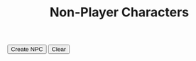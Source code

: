 <!-- Created by Nicole Walter -->
<html>
   <head>
      <link rel="shortcut icon" type="image/png" href="favicon.png">
      <style>
         body {
         margin-bottom: 200%;
         }
         input[type=number]{
         width: 70px;
         } 
         /* Box styles */
         .creatureDisplay {
         border: none;
         padding: 5px;
         font: 14 courier-new;
         width: 750px;
         height: 250px;
         overflow: scroll;
         }
         .npcDisplay {
         border: none;
         padding: 5px;
         font: 14 courier-new;
         width: 600px;
         height: 300px;
         overflow: scroll;
         }
         .treasureDisplay {
         border: none;
         padding: 5px;
         font: 14 courier-new;
         width: 750px;
         height: 250px;
         overflow: scroll;
         }
         /* Scrollbar styles */
         ::-webkit-scrollbar {
         width: 5px;
         height: 5px;
         }
         ::-webkit-scrollbar-track {
         border: 1px solid black;
         border-radius: 5px;
         }
         ::-webkit-scrollbar-thumb {
         background: black;  
         border-radius: 5px;
         }
         ::-webkit-scrollbar-thumb:hover {
         background: #88ba1c;  
         }
         table {
         font-family: arial, sans-serif;
         border-collapse: collapse;
         width: 100%;
         }
         td, th {
         border: 1px solid #dddddd;
         text-align: left;
         padding: 8px;
         }
         tr:nth-child(even) {
         background-color: #dddddd;
         }
         .mobileShow { display: none;}
         /* Smartphone Portrait and Landscape */
         @media only screen
         and (min-device-width : 320px)
         and (max-device-width : 480px){ .mobileShow { display: inline;}}
      </style>
   </head>
   <body>
      <header>
         <h1>Non-Player Characters</h1>
      </header>
      <form>
      </form>
      <button onclick="newNPC()">Create NPC</button>
      <button onclick="clearNPCs()">Clear</button>
      <p class="npcDisplay" id="npcs"></p>
      <script>
         //credit https://github.com/rigoneri/indefinite-article.js
         /*
          * indefinite-article.js v1.0.0, 12-18-2011
          * 
          * @author: Rodrigo Neri (@rigoneri)
          * 
          * (The MIT License)
          * 
          * Permission is hereby granted, free of charge, to any person obtaining a copy
          * of this software and associated documentation files (the "Software"), to deal
          * in the Software without restriction, including without limitation the rights
          * to use, copy, modify, merge, publish, distribute, sublicense, and/or sell
          * copies of the Software, and to permit persons to whom the Software is
          * furnished to do so, subject to the following conditions:
          * 
          * The above copyright notice and this permission notice shall be included in
          * all copies or substantial portions of the Software.
          * 
          * THE SOFTWARE IS PROVIDED "AS IS", WITHOUT WARRANTY OF ANY KIND, EXPRESS OR
          * IMPLIED, INCLUDING BUT NOT LIMITED TO THE WARRANTIES OF MERCHANTABILITY,
          * FITNESS FOR A PARTICULAR PURPOSE AND NONINFRINGEMENT. IN NO EVENT SHALL THE
          * AUTHORS OR COPYRIGHT HOLDERS BE LIABLE FOR ANY CLAIM, DAMAGES OR OTHER
          * LIABILITY, WHETHER IN AN ACTION OF CONTRACT, TORT OR OTHERWISE, ARISING FROM,
          * OUT OF OR IN CONNECTION WITH THE SOFTWARE OR THE USE OR OTHER DEALINGS IN
          * THE SOFTWARE. 
          */ 
          function determineArticle(phrase) {
                 
             // Getting the first word 
             var match = /\w+/.exec(phrase);
             if (match)
                 var word = match[0];
             else
                 return "an";
             
             var l_word = word.toLowerCase();
             // Specific start of words that should be preceeded by 'an'
             var alt_cases = ["honest", "hour", "hono"];
             for (var i in alt_cases) {
                 if (l_word.indexOf(alt_cases[i]) == 0)
                     return "an";
             }
             
             // Single letter word which should be preceeded by 'an'
             if (l_word.length == 1) {
                 if ("aedhilmnorsx".indexOf(l_word) >= 0)
                     return "an";
                 else
                     return "a";
             }
             
             // Capital words which should likely be preceeded by 'an'
             if (word.match(/(?!FJO|[HLMNS]Y.|RY[EO]|SQU|(F[LR]?|[HL]|MN?|N|RH?|S[CHKLMNPTVW]?|X(YL)?)[AEIOU])[FHLMNRSX][A-Z]/)) {
                 return "an";
             }
             
             // Special cases where a word that begins with a vowel should be preceeded by 'a'
             regexes = [/^e[uw]/, /^onc?e\b/, /^uni([^nmd]|mo)/, /^u[bcfhjkqrst][aeiou]/]
             for (var i in regexes) {
                 if (l_word.match(regexes[i]))
                     return "a"
             }
             
             // Special capital words (UK, UN)
             if (word.match(/^U[NK][AIEO]/)) {
                 return "a";
             }
             else if (word == word.toUpperCase()) {
                 if ("aedhilmnorsx".indexOf(l_word[0]) >= 0)
                     return "an";
                 else 
                     return "a";
             }
             
             // Basic method of words that begin with a vowel being preceeded by 'an'
             if ("aeiou".indexOf(l_word[0]) >= 0)
                 return "an";
             
             // Instances where y follwed by specific letters is preceeded by 'an'
             if (l_word.match(/^y(b[lor]|cl[ea]|fere|gg|p[ios]|rou|tt)/))
                 return "an";
             
             return "a";
         }
         
         //credit https://github.com/Edwin-Pratt/js-markov
         /*
         MIT License
         
         Copyright (c) 2019 Edwin Pratt
         
         Permission is hereby granted, free of charge, to any person obtaining a copy
         of this software and associated documentation files (the "Software"), to deal
         in the Software without restriction, including without limitation the rights
         to use, copy, modify, merge, publish, distribute, sublicense, and/or sell
         copies of the Software, and to permit persons to whom the Software is
         furnished to do so, subject to the following conditions:
         
         The above copyright notice and this permission notice shall be included in all
         copies or substantial portions of the Software.
         
         THE SOFTWARE IS PROVIDED "AS IS", WITHOUT WARRANTY OF ANY KIND, EXPRESS OR
         IMPLIED, INCLUDING BUT NOT LIMITED TO THE WARRANTIES OF MERCHANTABILITY,
         FITNESS FOR A PARTICULAR PURPOSE AND NONINFRINGEMENT. IN NO EVENT SHALL THE
         AUTHORS OR COPYRIGHT HOLDERS BE LIABLE FOR ANY CLAIM, DAMAGES OR OTHER
         LIABILITY, WHETHER IN AN ACTION OF CONTRACT, TORT OR OTHERWISE, ARISING FROM,
         OUT OF OR IN CONNECTION WITH THE SOFTWARE OR THE USE OR OTHER DEALINGS IN THE
         SOFTWARE.
         */
         class Markov {
           constructor (type = 'text') {
             // The type of values
             if (type === 'text') {
               this.type = type
             } else if (type === 'numeric') {
               this.type = type
             } else {
               throw new Error(
                 'The Markov Chain can only accept the following types: numeric or text'
               )
             }
         
             // This is an array that will hold all of our states
             this.states = []
         
             // This is an object which will contain a list of each possible outcome
             this.possibilities = {}
         
             // This variable holds the order
             this.order = 3
         
             if (this.type === 'text') {
               // This array will keep track of all the possible ways to start a sentence
               this.start = []
             }
           }
         
           // Add a single state or states
           addStates (state) {
             if (Array.isArray(state)) {
               this.states = Array.from(state)
             } else {
               this.states.push(state)
             }
           }
         
           // Clear the Markov Chain completely
           clearChain () {
             this.states = []
         
             if (this.type === 'text') {
               this.start = []
             }
         
             this.possibilities = {}
             this.order = 3
           }
         
           // Clear the states
           clearState () {
             this.states = []
         
             if (this.type === 'text') {
               this.start = []
             }
           }
         
           // Clear the possibilities
           clearPossibilities () {
             this.possibilities = {}
           }
         
           // Get the states
           getStates () {
             return this.states
           }
         
           // Set the order
           setOrder (order = 3) {
             if (typeof order !== 'number') {
               console.error('Markov.setOrder: Order is not a number. Defaulting to 3.')
               order = 3
             }
         
             if (order <= 0) {
               console.error(
                 'Markov.setOrder: Order is not a positive number. Defaulting to 3.'
               )
             }
         
             if (this.type === 'numeric') {
               console.warn(
                 'The Markov Chain only accepts numerical data. Therefore, the order does not get used.\nThe order may be used by you to simulate an ID for the Markov Chain if required'
               )
             }
         
             this.order = order
           }
         
           // Get the order
           getOrder () {
             if (this.type === 'numeric') {
               console.warn(
                 'The Markov Chain only accepts numerical data. Therefore, the order does not get used.\nThe order may be used by you to simulate an ID for the Markov Chain if required'
               )
             }
         
             return this.order
           }
         
           // Get the whole list of possibilities or a single possibility
           getPossibilities (possibility) {
             if (possibility) {
               if (this.possibilities[possibility] !== undefined) {
                 return this.possibilities[possibility]
               } else {
                 throw new Error('There is no such possibility called ' + possibility)
               }
             } else {
               return this.possibilities
             }
           }
         
           // Train the markov chain
           train (order) {
             this.clearPossibilities()
         
             if (order) {
               this.order = order
             }
         
             if (this.type === 'text') {
               for (let i = 0; i < this.states.length; i++) {
                 this.start.push(this.states[i].substring(0, this.order))
         
                 for (let j = 0; j <= this.states[i].length - this.order; j++) {
                   const gram = this.states[i].substring(j, j + this.order)
         
                   if (!this.possibilities[gram]) {
                     this.possibilities[gram] = []
                   }
         
                   this.possibilities[gram].push(this.states[i].charAt(j + this.order))
                 }
               }
             } else if (this.type === 'numeric') {
               for (let i = 0; i < this.states.length; i++) {
                 const { state, predictions } = this.states[i]
         
                 if (!this.possibilities[state]) {
                   this.possibilities[state] = []
                 }
         
                 this.possibilities[state].push(...predictions)
               }
             }
           }
         
           // Generate output
           generateRandom (chars = 15) {
             if (this.type === 'text') {
               const startingState = this.random(this.start, 'array')
               let result = startingState
               let current = startingState
               let next = ''
         
               for (let i = 0; i < chars - this.order; i++) {
                 next = this.random(this.possibilities[current], 'array')
         
                 if (!next) {
                   break
                 }
         
                 result += next
                 current = result.substring(result.length - this.order, result.length)
               }
         
               return result
             } else if (this.type === 'numeric') {
               const possibilities = []
         
               for (let i = 0; i < chars; ++i) {
                 const key = this.random(this.possibilities, 'object')
         
                 if (Math.random() < 0.5) {
                   possibilities.push(parseInt(key))
                 } else {
                   possibilities.push(parseInt(this.predict(key)))
                 }
               }
         
               return possibilities
             }
           }
         
           // Generate a random value
           random (obj, type) {
             if (Array.isArray(obj) && type === 'array') {
               const index = Math.floor(Math.random() * obj.length)
         
               return obj[index]
             }
         
             if (typeof obj === 'object' && type === 'object') {
               const keys = Object.keys(obj)
               const index = Math.floor(Math.random() * keys.length)
         
               return keys[index]
             }
           }
         
           // Predict outcome - numeric only (might be a TODO)
           predict (value) {
             if (this.type === 'numeric') {
               if (this.possibilities[value]) {
                 return this.random(this.possibilities[value], 'array')
               } else {
                 console.error('The markov chain could not find a possibility')
               }
             } else {
               throw new Error(
                 'The predict function only works with numerical values - for now'
               )
             }
           }
         
           getType () {
             return this.type
           }
         
           setType (type = 'text') {
             if (type === 'text' || type === 'numeric') {
               this.clearChain()
               this.type = type
             } else {
               throw new Error('Invalid type: ' + type)
             }
           }
         }
         
         function trainMarkovChain(strings){
             
             var splitstrings = [];
             
             for(var i = 0;i < strings.length;i++){
             	splitstrings.push(String(strings[i].split("").join(" ")));
             }
                 
             var markov = new Markov();
         
             // Add some states
             markov.addStates(splitstrings);
         
             // Train the Markov Chain
             markov.train();
         
         	return markov;    
         }
         		
         function truncateString(str, num) {
         	if (str.length <= num) {
          	   return str
           	}
           	return str.slice(0, num);
         }
         
         function generateWord(markov, numberwords, proper, maxlen, minlen){
         
         	function generateWord(){
         		var word = markov.generateRandom(100).replaceAll(",", "").replaceAll(" ", ""); 
         		while(word.length < minlen){
         			word += markov.generateRandom(100).replaceAll(",", "").replaceAll(" ", "");
         		}
         		
         		word = truncateString(word, maxlen);
         
         		if(proper){
         			word = word.toLowerCase();
         			return capitalize(word);
         		} else{
         			return word;
         		}
             }
             
         	var output = [];
         
         	if(numberwords == 1){
             	output.push(generateWord());
             } else {
             	for(var j=0;j<numberwords;j++){
                 	output.push(generateWord());
                 }
             }
             
             return output;
         }
         
         var stats = [
             "STR",
             "DEX",
             "CON",
             "INT",
             "WIS",
             "CHA",
             "BEA"
         ];
         
         function generateStats(){
         	var numberstats = returnRandom([1, 2, 3]);
             
             var mystats = Array.from(stats);
             
             var chosenstats = [];
             for(var x=0;x<numberstats;x++){
         		var chosenstat = returnRandom(mystats);
                 mystats = removeValue(mystats, chosenstat);
                 chosenstats.push(chosenstat);
             }
             
             for(var y=0;y<chosenstats.length;y++){
             	var modifier = returnRandom(["+4", "+3", "+2", "+1", "-1", "-2", "-3", "-4"]);
                 chosenstats[y] += " " + modifier;
             }
             
             function statOrdinal(stat){
             	if(stat.includes("STR")){
                 	return 1;
                 }else if(stat.includes("DEX")){
                 	return 2;
                 }else if(stat.includes("CON")){
                 	return 3;
                 }else if(stat.includes("INT")){
                 	return 4;
                 }else if(stat.includes("WIS")){
                 	return 5;
                 }else if(stat.includes("CHA")){
                 	return 6;
                 }else if(stat.includes("BEA")){
                 	return 7;
                 }else{
                 	return 0;
                 }
             }
             
             var output = chosenstats.sort(function(a, b){return statOrdinal(a) - statOrdinal(b)});
             
             return output.join(" / ");
         }
         
         //all global npc variables (global so they are only loaded once) go here
         var sexualities = ["Ace", "Straight", "Bisexual","Gay", "Queer"];
         var genders = ["Male", "Female"];
         var ages = ["Young","Middle-Aged","Old"];
         var traits = loadFile("FILES\\NPC\\" + "TRAITS" + ".txt").split("<br>");
         var ideals = loadFile("FILES\\NPC\\" + "IDEALS" + ".txt").split("<br>");
         var emotions = loadFile("FILES\\NPC\\" + "EMOTIONS" + ".txt").split("<br>");
         var locales = loadFile("FILES\\NPC\\" + "LOCALES" + ".txt").split("<br>");
         var activities = loadFile("FILES\\NPC\\" + "ACTIVITIES" + ".txt").split("<br>");
         var trades = loadFile("FILES\\NPC\\" + "TRADES" + ".txt").split("<br>");
         var races = loadFile("FILES\\NPC\\" + "RACES" + ".txt").split("<br>");
         
         //load languages
         var lang_raw_human = loadFile("FILES\\NPC\\LANGUAGES\\" + "HUMAN" + ".txt").split("<br>");
         var lang_raw_elvish = loadFile("FILES\\NPC\\LANGUAGES\\" + "ELVISH" + ".txt").split("<br>");
         var lang_raw_aasimar = loadFile("FILES\\NPC\\LANGUAGES\\" + "AASIMAR" + ".txt").split("<br>");
         var lang_raw_beastfolk = loadFile("FILES\\NPC\\LANGUAGES\\" + "BEASTFOLK" + ".txt").split("<br>");
         var lang_raw_dragonborn = loadFile("FILES\\NPC\\LANGUAGES\\" + "DRAGONBORN" + ".txt").split("<br>");
         var lang_raw_dwarvish = loadFile("FILES\\NPC\\LANGUAGES\\" + "DWARVISH" + ".txt").split("<br>");
         var lang_raw_firbolg = loadFile("FILES\\NPC\\LANGUAGES\\" + "FIRBOLG" + ".txt").split("<br>");
         var lang_raw_genasi = loadFile("FILES\\NPC\\LANGUAGES\\" + "GENASI" + ".txt").split("<br>");
         var lang_raw_gith = loadFile("FILES\\NPC\\LANGUAGES\\" + "GITH" + ".txt").split("<br>");
         var lang_raw_gnomish = loadFile("FILES\\NPC\\LANGUAGES\\" + "GNOMISH" + ".txt").split("<br>");
         var lang_raw_goblinoid = loadFile("FILES\\NPC\\LANGUAGES\\" + "GOBLINOID" + ".txt").split("<br>");
         var lang_raw_goliath = loadFile("FILES\\NPC\\LANGUAGES\\" + "GOLIATH" + ".txt").split("<br>");
         var lang_raw_halfling = loadFile("FILES\\NPC\\LANGUAGES\\" + "HALFLING" + ".txt").split("<br>");
         var lang_raw_kenku = loadFile("FILES\\NPC\\LANGUAGES\\" + "KENKU" + ".txt").split("<br>");
         var lang_raw_kobold = loadFile("FILES\\NPC\\LANGUAGES\\" + "KOBOLD" + ".txt").split("<br>");
         var lang_raw_lizardfolk = loadFile("FILES\\NPC\\LANGUAGES\\" + "LIZARDFOLK" + ".txt").split("<br>");
         var lang_raw_orcish = loadFile("FILES\\NPC\\LANGUAGES\\" + "ORCISH" + ".txt").split("<br>");
         var lang_raw_shifter = loadFile("FILES\\NPC\\LANGUAGES\\" + "SHIFTER" + ".txt").split("<br>");
         var lang_raw_tabaxi = loadFile("FILES\\NPC\\LANGUAGES\\" + "TABAXI" + ".txt").split("<br>");
         var lang_raw_tiefling = loadFile("FILES\\NPC\\LANGUAGES\\" + "TIEFLING" + ".txt").split("<br>");
         var lang_raw_triton = loadFile("FILES\\NPC\\LANGUAGES\\" + "TRITON" + ".txt").split("<br>");
         var lang_raw_warforged = loadFile("FILES\\NPC\\LANGUAGES\\" + "WARFORGED" + ".txt").split("<br>");
         var lang_raw_yuanti = loadFile("FILES\\NPC\\LANGUAGES\\" + "YUAN TI" + ".txt").split("<br>");
         
         
         //generate language changes
         var lang_human = trainMarkovChain(lang_raw_human);
         var lang_elvish = trainMarkovChain(lang_raw_elvish);
         var lang_aasimar = trainMarkovChain(lang_raw_aasimar);
         var lang_beastfolk = trainMarkovChain(lang_raw_beastfolk);
         var lang_dragonborn = trainMarkovChain(lang_raw_dragonborn);
         var lang_dwarvish = trainMarkovChain(lang_raw_dwarvish);
         var lang_firbolg = trainMarkovChain(lang_raw_firbolg);
         var lang_genasi = trainMarkovChain(lang_raw_genasi);
         var lang_gith = trainMarkovChain(lang_raw_gith);
         var lang_gnomish = trainMarkovChain(lang_raw_gnomish);
         var lang_goblinoid = trainMarkovChain(lang_raw_goblinoid);
         var lang_goliath = trainMarkovChain(lang_raw_goliath);
         var lang_halfling = trainMarkovChain(lang_raw_halfling);
         var lang_kenku = trainMarkovChain(lang_raw_kenku);
         var lang_kobold = trainMarkovChain(lang_raw_kobold);
         var lang_lizardfolk = trainMarkovChain(lang_raw_lizardfolk);
         var lang_orcish = trainMarkovChain(lang_raw_orcish);
         var lang_shifter = trainMarkovChain(lang_raw_shifter);
         var lang_tabaxi = trainMarkovChain(lang_raw_tabaxi);
         var lang_tiefling = trainMarkovChain(lang_raw_tiefling);
         var lang_triton = trainMarkovChain(lang_raw_triton);
         var lang_warforged = trainMarkovChain(lang_raw_warforged);
         var lang_yuanti = trainMarkovChain(lang_raw_yuanti);
         
         //determine name by race
         function determineName(primaryrace){
         	var output = [];
             
         	switch(primaryrace){
             	case "Dwarf":
                 	output = generateWord(lang_dwarvish, 2, true, 12, 8);
                     	break;
         	case "Elf":
         		output = generateWord(lang_elvish, 4, true, 8, 6);
         		break;
         	case "Halfling":
         		output = generateWord(lang_halfling, 5, true, 6, 2);
         		break;
         	case "Human":
         		output = generateWord(lang_human, 2, true, 8, 3);
         		break;
         	case "Dragonborn":
         		output = generateWord(lang_dragonborn, 1, true, 20, 15);
         		break;
         	case "Gnome":
         		output = generateWord(lang_gnome, 3, true, 8, 6);
         		break;
         	case "Aasimar":
         		output = generateWord(lang_aasimar, 1, true, 25, 5);
         		break;
         	case "Tiefling":
         		output = generateWord(lang_tiefling, 1, true, 25, 5);
         		break;
         	case "Shifter":
         		output = generateWord(lang_shifter, 1, true, 4, 2);
         		break;
         	case "Gith":
         		output = generateWord(lang_gith, 2, true, 25, 5);
         		break;
         	case "Firbolg":
         		output = generateWord(lang_firbolg, 1, true, 12, 10);
         		break;
         	case "Goliath":
         		output = generateWord(lang_goliath, 2, true, 25, 5);
         		break;
         	case "Kenku":
         		output = generateWord(lang_kenku, 1, true, 5, 2);
         		break;
         	case "Lizardfolk":
         		output = generateWord(lang_lizardfolk, 2, true, 20, 5);
         		break;
         	case "Tabaxi":
         		output = generateWord(lang_tabaxi, 2, true, 20, 5);
         		break;
         	case "Triton":
         		output = generateWord(lang_triton, 3, true, 18, 12);
         		break;
         	case "Goblinoid":
         		output = generateWord(lang_goblinoid, 6, true, 4, 2);
         		break;
         	case "Kobold":
         		output = generateWord(lang_kobold, 2, true, 20, 5);
         		break;
         	case "Yuan Ti":
         		output = generateWord(lang_yuanti, 1, true, 30, 5);
         		break;
         	case "Orc":
         		output = generateWord(lang_orcish, 2, true, 20, 5);
         		break;
         	case "Warforged":
         		output = generateWord(lang_warforged, 1, true, 20, 5);
         		break;
         	case "Beastfolk":
         		output = generateWord(lang_beastfolk, 2, true, 20, 5);
         		break;
         	case "Genasi":
         		output = generateWord(lang_genasi, 2, true, 20, 5);
         		break;	
             	default:
                 	output = generateWord(lang_human, 2, true, 12, 2);
             }
             
             return output.join(" ");
         }
         
         function constructNPC(){
         	/*
              NPC Design
               /Name
               /Trait /Age /Sexuality /Gender /Race
               /Stats, Values /Ideal, Feels /Emotion
               Born /Locale, grew up /Activity, currently works as a /Trade
             */
         
         	//pick a random trait / age / sexuality / gender
             var trait = returnRandom(traits).toLowerCase();
             var age = returnRandom(ages).toLowerCase();
             var sexuality = returnRandom(sexualities).toLowerCase();
             var gender = returnRandom(genders).toLowerCase();
             
             //pick a random race
         	var race = returnRandom(races);
             
             var primaryrace = race.split("-")[0];
             var descriprace = race.split("-")[1];
         	
             var name = determineName(primaryrace);
         
         	//generate stats
             var stats = generateStats();
             
             //pick a random ideal / emotion / locale / activity / trade
             var ideal = returnRandom(ideals).toLowerCase();
             var emotion = returnRandom(emotions).toLowerCase();
             var locale = returnRandom(locales);
             var activity = returnRandom(activities);
             var trade = returnRandom(trades).toLowerCase();
             trade = determineArticle(trade) + " " + trade;
         	
         	return name + "<br>" + trait + " " + age + " " + sexuality + " " + gender + " " + descriprace + "<br>" + "Values " + ideal + " | Feels " + emotion + " | " + stats + "<br>" + "Born " + locale + ", grew up " + activity + ", currently is " + trade + ".";
         }
         
         function newNPC(){	
             var output = constructNPC();
             
             var current = document.getElementById("npcs").innerHTML;
             
             document.getElementById("npcs").innerHTML = output + "<br><br>" + current;
         }
         
         function clearNPCs(){
         	document.getElementById("npcs").innerHTML = "";
         }
         
         function removeValue(array, value){
         	var output = [];
             
             for(var t=0;t<array.length;t++){
             	if(array[t] == value){
                 	//dont keep it	
                 }else{
                 	output.push(array[t]);
                 }
             }
             
             return output;
         }
         
         function returnRandom(array){
         	return array[Math.floor(Math.random() * array.length)];
         }
         
         function capitalize(string){
         	return string.charAt(0).toUpperCase() + string.slice(1);
         }
         
         function isEmpty(value){
           return (value == null || value.length === 0);
         }
         
         function calculateXP() {
           var level = document.getElementById("level").value;
           var numchar = document.getElementById("numchar").value;
           var difficulty = document.getElementById("difficulty").value;
           var xp = "";
           
           function easyXP(){
         	switch(level) {
         		case "1":
         			return (25 * numchar);
         			break;
         		case "2":
         			return (50 * numchar);
         			break;
         		case "3":
         			return (75 * numchar);
         			break;
         		case "4":
         			return (125 * numchar);
         			break;
         		case "5":
         			return (250 * numchar);
         			break;
         		case "6":
         			return (300 * numchar);
         			break;
         		case "7":
         			return (350 * numchar);
         			break;
         		case "8":
         			return (450 * numchar);
         			break;
         		case "9":
         			return (550 * numchar);
         			break;
         		case "10":
         			return (600 * numchar);
         			break;
         		case "11":
         			return (800 * numchar);
         			break;
         		case "12":
         			return (1000 * numchar);
         			break;
         		case "13":
         			return (1100 * numchar);
         			break;
         		case "14":
         			return (1250 * numchar);
         			break;
         		case "15":
         			return (1400 * numchar);
         			break;
         		case "16":
         			return (1600 * numchar);
         			break;
         		case "17":
         			return (2000 * numchar);
         			break;
         		case "18":
         			return (2100 * numchar);
         			break;
         		case "19":
         			return (2400 * numchar);
         			break;
         		case "20":
         			return (2800 * numchar);
         			break;
         		default: 
         			return 0;
         	 }
         	}
         	
         	function mediumXP(){
         	switch(level) {
         		case "1":
         			return (50 * numchar);
         			break;
         		case "2":
         			return (100 * numchar);
         			break;
         		case "3":
         			return (150 * numchar);
         			break;
         		case "4":
         			return (250 * numchar);
         			break;
         		case "5":
         			return (500 * numchar);
         			break;
         		case "6":
         			return (600 * numchar);
         			break;
         		case "7":
         			return (750 * numchar);
         			break;
         		case "8":
         			return (900 * numchar);
         			break;
         		case "9":
         			return (1100 * numchar);
         			break;
         		case "10":
         			return (1200 * numchar);
         			break;
         		case "11":
         			return (1600 * numchar);
         			break;
         		case "12":
         			return (2000 * numchar);
         			break;
         		case "13":
         			return (2200 * numchar);
         			break;
         		case "14":
         			return (2500 * numchar);
         			break;
         		case "15":
         			return (2800 * numchar);
         			break;
         		case "16":
         			return (3200 * numchar);
         			break;
         		case "17":
         			return (3900 * numchar);
         			break;
         		case "18":
         			return (4200 * numchar);
         			break;
         		case "19":
         			return (4900 * numchar);
         			break;
         		case "20":
         			return (5700 * numchar);
         			break;
         		default: 
         			return 0;
         	 }
         	}
         	
         	function hardXP(){
         	switch(level) {
         		case "1":
         			return (75 * numchar);
         			break;
         		case "2":
         			return (150 * numchar);
         			break;
         		case "3":
         			return (225 * numchar);
         			break;
         		case "4":
         			return (375 * numchar);
         			break;
         		case "5":
         			return (750 * numchar);
         			break;
         		case "6":
         			return (900 * numchar);
         			break;
         		case "7":
         			return (1100 * numchar);
         			break;
         		case "8":
         			return (1400 * numchar);
         			break;
         		case "9":
         			return (1600 * numchar);
         			break;
         		case "10":
         			return (1900 * numchar);
         			break;
         		case "11":
         			return (2400 * numchar);
         			break;
         		case "12":
         			return (3000 * numchar);
         			break;
         		case "13":
         			return (3400 * numchar);
         			break;
         		case "14":
         			return (3800 * numchar);
         			break;
         		case "15":
         			return (4300 * numchar);
         			break;
         		case "16":
         			return (4800 * numchar);
         			break;
         		case "17":
         			return (5900 * numchar);
         			break;
         		case "18":
         			return (6300 * numchar);
         			break;
         		case "19":
         			return (7300 * numchar);
         			break;
         		case "20":
         			return (8500 * numchar);
         			break;
         		default: 
         			return 0;
         	 }
         	}
         	
         	function deadlyXP(){
         	switch(level) {
         		case "1":
         			return (100 * numchar);
         			break;
         		case "2":
         			return (200 * numchar);
         			break;
         		case "3":
         			return (400 * numchar);
         			break;
         		case "4":
         			return (500 * numchar);
         			break;
         		case "5":
         			return (1100 * numchar);
         			break;
         		case "6":
         			return (1400 * numchar);
         			break;
         		case "7":
         			return (1700 * numchar);
         			break;
         		case "8":
         			return (2100 * numchar);
         			break;
         		case "9":
         			return (2400 * numchar);
         			break;
         		case "10":
         			return (2800 * numchar);
         			break;
         		case "11":
         			return (3600 * numchar);
         			break;
         		case "12":
         			return (4500 * numchar);
         			break;
         		case "13":
         			return (5100 * numchar);
         			break;
         		case "14":
         			return (5700 * numchar);
         			break;
         		case "15":
         			return (6400 * numchar);
         			break;
         		case "16":
         			return (7200 * numchar);
         			break;
         		case "17":
         			return (8800 * numchar);
         			break;
         		case "18":
         			return (9500 * numchar);
         			break;
         		case "19":
         			return (10900 * numchar);
         			break;
         		case "20":
         			return (12700 * numchar);
         			break;
         		default: 
         			return 0;
         	 }
         	}
           
           switch(difficulty){
              case "Easy":
                 xp = easyXP();
                 break;
              case "Medium":
                 xp = mediumXP();
                 break;
              case "Hard":
              	xp = hardXP();
                 break;
              case "Deadly":
              	xp = deadlyXP();
                 break;
              default: 
              	xp = 0;
           };
           document.getElementById("xpbudget").innerHTML = xp + " XP";
           document.getElementById("encounterxp").value = xp;
           document.getElementById("treasurexp").value = xp;
         }
         
         function loadFile(filePath){
         	  var result = null;
         	  var xmlhttp = new XMLHttpRequest();
         	  xmlhttp.open("GET", filePath, false);
         	  xmlhttp.send();
         	  if (xmlhttp.status==200) {
         		result = xmlhttp.responseText;
         	  }
         	  result = result.split("/");
         	  var output = "";
         	  var i;
         	  for (i = 0; i < result.length; i++) {
         	    var linebreak = "";
         	    if(i == result.length-1){
         	    	linebreak = "";
         	    }else{
         	    	linebreak = "<br>";
         	    }
         	    output += result[i] + linebreak;
         	  }
         	  return output;
         }
         
         function creatureSearch(){
         	document.getElementById("totalEncounterXP").innerHTML = "";
         
         	var output = "";
             
             var selectElement = document.getElementById('environment');
         	var environments = Array.from(selectElement.selectedOptions).map(option => option.value);
             
             if(environments.length == 0){
             	environments = [
         		"Aquatic",
         		"Arctic",
         		"Cave",
         		"Coast",
         		"Desert",
         		"Dungeon",
         		"Forest",
         		"Grassland",
         		"Mountain",
         		"Planar",
         		"Ruins",
         		"Swamp",
         		"Underground",
         		"Urban"
         		]
            	 }
             
         	for (var i = 0; i < environments.length; i++) {
             		var filename = "FILES\\CREATURES\\" + environments[i].toUpperCase() + ".txt";
         		output += loadFile(filename).replaceAll("|", " | ");
         	}
         	
         	var deduped = output.split("<br>");
         	output = deduped.filter(function(value, index, self) { 
         	    return self.indexOf(value) === index;
         	});
             
             var tofilter = Array.from(output);
         	var filtered = new Array();
             
             for (var j = 0; j < tofilter.length; j++) {
             	var creature = tofilter[j].split(" | ");
                 var name = String(creature[0]);
                 var size = String(creature[1]);
                 var type = String(creature[2]);
                 var alignment = String(creature[3]);
                 var xp = String(creature[4]);
                 var book = String(creature[5]);
                 
                 var xpint = parseInt(xp.replaceAll(",", ""));
         	var typewithoutsubtype = type.split("(")[0];
                 var bookwithoutpage = String(book.split("p.")[0]);
                 
                 if(
                 	filterName(name.toLowerCase()) ||
                     filterXP(xpint) ||
                     filterType(typewithoutsubtype.slice().trim()) ||
                     filterBook(bookwithoutpage.slice().trim()) ||
                     filterAlignment(alignment.slice().trim()) ||
                     filterSize(size.slice().trim()) ||
                     isEmpty(name)
                 ){
                 	continue;
                 }
                 
                 var newcreature = [name, size, type, alignment, xp, book];
                 filtered.push(newcreature.join(" | "));
             }
             
             output = filtered;
         	document.getElementById("creatures").innerHTML = output.join("<br>");
         }
         
         //if filter returns true, we do filter the row
         function filterName(name){
         	var namefilter = String(document.getElementById("crname").value).slice(0).toLowerCase();
             if (isEmpty(name) || 
             	isEmpty(namefilter) ||
         		name.includes(namefilter)        
                 ){
             	return false;
             } else {
             	return true;
             }
         }
         
         //filter row if minxp is not null && less than xp
         //same in reverse for maxxp
         function filterXP(xp){
         	var minxp = document.getElementById("minxp").value;
             var maxxp = document.getElementById("maxxp").value;
             
             if(!isEmpty(minxp) && minxp > xp) {
             	return true;
             }
             
             if(!isEmpty(maxxp) && maxxp < xp) {
             	return true;
             }
             
         	return false;
         }
         
         //filter if the typefilters are not null, and the type is not included
         function filterType(type){
             var typefilters = Array.from(document.getElementById('creaturetype').selectedOptions).map(({ value }) => value).join(",");
             
             if(!isEmpty(typefilters) && !(typefilters.includes(type))) {
             	return true;
             }
             
             return false;
         }
         
         function filterBook(book){
         	var bookfilters = Array.from(document.getElementById('book').selectedOptions).map(({ value }) => value).join(",").trim();
             
             if(!isEmpty(bookfilters) && !(bookfilters.includes(book))) {
             	return true;
             }
             
             return false;
         }
         
         function filterAlignment(alignment){
         	var alignmentfilters = Array.from(document.getElementById('alignment').selectedOptions).map(({ value }) => value).join(",").trim();
             
             if(!isEmpty(alignmentfilters) && !(alignmentfilters.includes(alignment))) {
             	return true;
             }
             
             return false;
         }
         
         function filterSize(size){
         	var sizefilters = Array.from(document.getElementById('size').selectedOptions).map(({ value }) => value).join(",").trim();
             
             if(!isEmpty(sizefilters) && !(sizefilters.includes(size))) {
             	return true;
             }
             
             return false;
         }
         
         function sortAlphabeticallyAscending(){
         	var output = document.getElementById("creatures").innerHTML.split("<br>");
             
             output = output.sort();
             
             document.getElementById("creatures").innerHTML = output.join("<br>");
         }
         
         function sortAlphabeticallyDescending(){
         	var output = document.getElementById("creatures").innerHTML.split("<br>");
             
             output = output.sort().reverse();
             
             document.getElementById("creatures").innerHTML = output.join("<br>");
         }
         
         function sortXP(ascending){
         	var creatures = document.getElementById("creatures").innerHTML.split("<br>");
             
             var splitapart = [];
             for (var j = 0; j < creatures.length; j++) {
             	var creature = creatures[j].split(" | ");
                 splitapart.push(creature);
             }
             
             splitapart = splitapart.sort(function(a, b) {
               return parseInt(a[4].replace(",", "")) - parseInt(b[4].replace(",", ""));
             })
             
             if(!ascending){
             	splitapart = splitapart.reverse();
             }
             
             var output = [];
             for (var j = 0; j < splitapart.length; j++) {
             	var creature = splitapart[j];
                 output.push(creature.join(" | "));
             }
                 
             document.getElementById("creatures").innerHTML = output.join("<br>");
         }
         
         function generateEncounter(){
         	creatureSearch();
         	var rawcreatures = document.getElementById("creatures").innerHTML.split("<br>");
             
             var splitapart = [];
             for (var j = 0; j < rawcreatures.length; j++) {
             	var creature = rawcreatures[j].split(" | ");
                 splitapart.push(creature);
             }
             
             var totalxp = document.getElementById("encounterxp").value;
             
             var currentxp = 0;
             var rawtotalcreaturexp = 0;
             
             var creatures = Array.from(splitapart);
             var encounter = [];
             
             while (totalxp > currentxp){
             	var acceptablecreatures = [];
             
             	for(var i=0;i<creatures.length;i++){
                 	var crtr = creatures[i];
                     var crtrxp = parseInt(crtr[4].replaceAll(",", ""));
                     var remainingxp = totalxp-currentxp;
                     var crtrwithinbounds = crtrxp <= remainingxp;
                     if(crtrwithinbounds){
                     	acceptablecreatures.push(crtr);
                     }
                 }
                 
                 var creature = [];
                 
                 if(acceptablecreatures.length < 1){
                 	creature = creatures[Math.floor(Math.random() * creatures.length)]
                 } else{
                 	creature = acceptablecreatures[Math.floor(Math.random() * acceptablecreatures.length)]
                 }
                 
                 var creaturexp = parseInt(creature[4].replaceAll(",", ""));
                 var newsize = 1+(encounter.length);
                 var factor = 1;
                 
             	if(newsize == 1){
                 	factor = 1;
                 }else if(newsize == 2){
                 	factor = 1.5;
                 }else if(newsize >= 3 && newsize <=6){
            			factor = 2;     	
                 }else if(newsize >= 7 && newsize <=10){
                 	factor = 2.5;
                 }else if(newsize >= 11 && newsize <=14){
                 	factor = 3;
                 }else if(newsize >= 15){
                 	factor = 4;
                 }else{
                 	factor = 1;
                 }
                 
                 rawtotalcreaturexp += creaturexp;
                 var updatedxp = factor * rawtotalcreaturexp;
                 encounter.push(creature);
                 currentxp = updatedxp;
             }
             
             var output = [];
             for (var j = 0; j < encounter.length; j++) {
             	var creature = encounter[j];
                 output.push(creature.join(" | "));
             }
             
             document.getElementById("totalEncounterXP").innerHTML = "Total Encounter XP: " + currentxp;
             document.getElementById("treasurexp").value = currentxp;
             document.getElementById("creatures").innerHTML = output.join("<br>");
             generateTreasure();
         }
         
         function determineSentence(){
         	var output = [];
            
         	var race = document.getElementById("chosenlang").value;
			//determine length of sentence: 1-10
          	var sentence_length = generateNumber(1, 10);
            //for the length of our sentence...
            for(var x=0;x<sentence_length;x++){
            	//generate a word of the selected language with a random min/max length and proper = false
	           var minleng = generateNumber(1,5);
               var maxleng = generateNumber(1,5);
               output.push(returnRandomWordPerRace(race, 1, false, maxleng+minleng, minleng));
            }
            //capitalize first word
            //determine if we will capitalize a word
            	//if so, pick word at random after 1st
            //determine if we will do a (, ; -)
            	//if so, pick word and add it on end
            //determine ending punctuation (? . ! ?!)
            //join sentence array with spaces
            //set sentence to element value
           document.getElementById("wordbank").innerHTML = output.join(" ") + "<br>" + document.getElementById("wordbank").innerHTML;
         }
             
         function returnRandomWordPerRace(race, numwords, proper, maxleng, minleng){
         	var output = "";
         	
         	switch(race){
               case "Dwarf":
                   output = generateWord(lang_dwarvish, numwords, proper, maxleng, minleng);
                   break;
               case "Elf":
                   output = generateWord(lang_elvish, numwords, proper, maxleng, minleng);
                   break;
               case "Halfling":
                   output = generateWord(lang_halfling, numwords, proper, maxleng, minleng);
                   break;
               case "Human":
                   output = generateWord(lang_human, numwords, proper, maxleng, minleng);
                   break;
               case "Dragonborn":
                   output = generateWord(lang_dragonborn, numwords, proper, maxleng, minleng);
                   break;
               case "Gnome":
                   output = generateWord(lang_gnomish, numwords, proper, maxleng, minleng);
                   break;
               case "Aasimar":
                   output = generateWord(lang_aasimar, numwords, proper, maxleng, minleng);
                   break;
               case "Tiefling":
                   output = generateWord(lang_tiefling, numwords, proper, maxleng, minleng);
                   break;
               case "Shifter":
                   output = generateWord(lang_shifter, numwords, proper, maxleng, minleng);
                   break;
               case "Gith":
                   output = generateWord(lang_gith, numwords, proper, maxleng, minleng);
                   break;
               case "Firbolg":
                   output = generateWord(lang_firbolg, numwords, proper, maxleng, minleng);
                   break;
               case "Goliath":
                   output = generateWord(lang_goliath, numwords, proper, maxleng, minleng);
                   break;
               case "Kenku":
                   output = generateWord(lang_kenku, numwords, proper, maxleng, minleng);
                   break;
               case "Lizardfolk":
                   output = generateWord(lang_lizardfolk, numwords, proper, maxleng, minleng);
                   break;
               case "Tabaxi":
                   output = generateWord(lang_tabaxi, numwords, proper, maxleng, minleng);
                   break;
               case "Triton":
                   output = generateWord(lang_triton, numwords, proper, maxleng, minleng);
                   break;
               case "Goblinoid":
                   output = generateWord(lang_goblinoid, numwords, proper, maxleng, minleng);
                   break;
               case "Kobold":
                   output = generateWord(lang_kobold, numwords, proper, maxleng, minleng);
                   break;
               case "Yuan Ti":
                   output = generateWord(lang_yuanti, numwords, proper, maxleng, minleng);
                   break;
               case "Orc":
                   output = generateWord(lang_orcish, numwords, proper, maxleng, minleng);
                   break;
               case "Warforged":
                   output = generateWord(lang_warforged, numwords, proper, maxleng, minleng);
                   break;
               case "Beastfolk":
                   output = generateWord(lang_beastfolk, numwords, proper, maxleng, minleng);
                   break;
               case "Genasi":
                   output = generateWord(lang_genasi, numwords, proper, maxleng, minleng);
                   break;	
                default:
                   output = "Unable to generate word";
             }
             return output;
         }
              
         function determineWords(){
         	var output = [];
             
             var numwords = document.getElementById("numwords").value;
             var minimumlength = document.getElementById("minlength").value;
             var maximumlength = document.getElementById("maxlength").value;
             var race = document.getElementById("chosenlang").value;
             
         	output = returnRandomWordPerRace(race, numwords, false, maximumlength, minimumlength);
             
             document.getElementById("wordbank").innerHTML = output.join("   ").toLowerCase() + "<br>" + document.getElementById("wordbank").innerHTML;
         }
         
         function clearWords(){
         	document.getElementById("wordbank").innerHTML = "";
         }
         
         function clearTreasure(){
         	document.getElementById("treasure").innerHTML = "";
         }
         
         
         //load loot
         var gp10 = loadFile("FILES\\LOOT\\" + "10GP" + ".txt").split("<br>");
         var gp25 = loadFile("FILES\\LOOT\\" + "25GP" + ".txt").split("<br>");
         var gp50 = loadFile("FILES\\LOOT\\" + "50GP" + ".txt").split("<br>");
         var gp100 = loadFile("FILES\\LOOT\\" + "100GP" + ".txt").split("<br>");
         var gp250 = loadFile("FILES\\LOOT\\" + "250GP" + ".txt").split("<br>");
         var gp500 = loadFile("FILES\\LOOT\\" + "500GP" + ".txt").split("<br>");
         var gp750 = loadFile("FILES\\LOOT\\" + "750GP" + ".txt").split("<br>");
         var gp1000 = loadFile("FILES\\LOOT\\" + "1000GP" + ".txt").split("<br>");
         var gp2500 = loadFile("FILES\\LOOT\\" + "2500GP" + ".txt").split("<br>");
         var gp5000 = loadFile("FILES\\LOOT\\" + "5000GP" + ".txt").split("<br>");
         var gp7500 = loadFile("FILES\\LOOT\\" + "7500GP" + ".txt").split("<br>");
         
         //load magic tables
         var tablea = loadFile("FILES\\MAGIC\\" + "TABLEA" + ".txt").split("<br>");
         var tableb = loadFile("FILES\\MAGIC\\" + "TABLEB" + ".txt").split("<br>");
         var tablec = loadFile("FILES\\MAGIC\\" + "TABLEC" + ".txt").split("<br>");
         var tabled = loadFile("FILES\\MAGIC\\" + "TABLED" + ".txt").split("<br>");
         var tablee = loadFile("FILES\\MAGIC\\" + "TABLEE" + ".txt").split("<br>");
         var tablef = loadFile("FILES\\MAGIC\\" + "TABLEF" + ".txt").split("<br>");
         var tableg = loadFile("FILES\\MAGIC\\" + "TABLEG" + ".txt").split("<br>");
         var tableh = loadFile("FILES\\MAGIC\\" + "TABLEH" + ".txt").split("<br>");
         var tablei = loadFile("FILES\\MAGIC\\" + "TABLEI" + ".txt").split("<br>");
         
         //load custom items
         var netlibram = loadFile("FILES\\MAGIC\\" + "NETLIBRAMOFRANDOMMAGICALEFFECTS" + ".txt").split("<br>");
         var blessings = loadFile("FILES\\CUSTOM ITEMS\\" + "BLESSINGS AND CHARMS" + ".txt").split("<br>");
         var boons = loadFile("FILES\\CUSTOM ITEMS\\" + "BOONS" + ".txt").split("<br>");
         var longtermmadness = loadFile("FILES\\CUSTOM ITEMS\\" + "LONG TERM MADNESS" + ".txt").split("<br>");
         var majorbene = loadFile("FILES\\CUSTOM ITEMS\\" + "MAJOR BENE" + ".txt").split("<br>");
         var majordetr = loadFile("FILES\\CUSTOM ITEMS\\" + "MAJOR DETR" + ".txt").split("<br>");
         var minorbene = loadFile("FILES\\CUSTOM ITEMS\\" + "MINOR BENE" + ".txt").split("<br>");
         var minordetr = loadFile("FILES\\CUSTOM ITEMS\\" + "MINOR DETR" + ".txt").split("<br>");
         var minorprop = loadFile("FILES\\CUSTOM ITEMS\\" + "MINOR PROPERTIES" + ".txt").split("<br>");
         var quirks = loadFile("FILES\\CUSTOM ITEMS\\" + "QUIRKS" + ".txt").split("<br>");
         var shorttermmadness = loadFile("FILES\\CUSTOM ITEMS\\" + "SHORT TERM MADNESS" + ".txt").split("<br>");
         
         function breakTab(){
         	return "<br>&emsp;&emsp;";
         }
         
         /*
         PL1:	- adjective/noun + random magical effect
         PL2:	- minor beneficial / minor detrimental
         PL3:	- major beneficial / major detrimental 
         PL4:	- blessing charm or a boon / madness or sentience
         */
         function generatePL1(){
         	return "A " + returnRandom(quirks).toLowerCase() + " token of " + returnRandom(minorprop).toLowerCase() + " with the effect of:" + breakTab() + returnRandom(netlibram);
         }
         
         function generatePL2(){
         	return "An item with the following effects:" + breakTab() + returnRandom(minorbene) + breakTab() + returnRandom(minordetr);
         }
         
         function generatePL3(){
         	return "An item with the following effects:" + breakTab() + returnRandom(majorbene) + breakTab() + returnRandom(majordetr);
         }
         
         function generatePL4(){
         	var item = "An item with the following effects:" + breakTab() + returnRandom(returnRandom([blessings, boons])) + breakTab() + returnRandom(returnRandom([shorttermmadness, longtermmadness]));
         	
         	switch(generateNumber(1, 4)){
         		case 1:
         			item += breakTab() + "It is sentient, but can only communicate emotion. Roll an NPC to see who it used to be.";
         			break;
         		case 2:
         			item += breakTab() + "It is sentient, but can only communicate telepathically. Roll an NPC to see who it used to be.";
         			break;
         		case 3:
         			item += breakTab() + "It is sentient, but can only communicate through speech. Roll an NPC to see who it used to be.";
         			break;
         		default:
         			break;
         	}
         	
         	return item;
         }
         
         function customMagicItem(pl){
         	var output = "";
         	//based on pl, fork into one of four different case
         	switch (pl){
         		case 1:
         			output = generatePL1();
         			break;
         		case 2:
         			output = generatePL2();
         			break;
         		case 3:
         			output = generatePL3();
         			break;
         		case 4:
         			output = generatePL4();
         			break;
         		default:
         			output = "Item unable to be generated";	
         	}
         	//generate a name
         	
         	return output;
         }
         
         function generateFirstBracketTreasure(){
         	var goodies = [];
         	
         	var rarenum = generateNumber(0,1);
         	var unrarenum = generateNumber(0,1);
         	var uncommonnum = generateNumber(1, 2);
         	var commonnum = generateNumber(1, 2);
         	
         	var rareset = gp100;
         	var unrareset = gp50;
         	var uncommonset = gp25;
         	var commonset = gp10;
         	
         	if(rarenum == 1){
         		goodies.push(returnRandom(rareset));
         	}
         	
         	if(unrarenum == 1){
         		goodies.push(returnRandom(unrareset));
         	}
         	
         	for(var x=0;x<uncommonnum;x++){
         		goodies.push(returnRandom(uncommonset));
         	}
         	
         	for(var y=0;y<commonnum;y++){
         		goodies.push(returnRandom(commonset));
         	}
         	
         	var itemset = tablea.concat(tableb).concat(tablec);
         	var isCustom = generateNumber(0, 1);
         	
         	if(isCustom == 1){
         		goodies.push(customMagicItem(1));
         	}else {
         		goodies.push(returnRandom(itemset));
         	}
         	
         	return goodies;	
         }
         
         function generateSecondBracketTreasure(){
         	var goodies = [];
         	
         	var rarenum = generateNumber(0,1);
         	var unrarenum = generateNumber(0,1);
         	var uncommonnum = generateNumber(1, 2);
         	var commonnum = generateNumber(1, 2);
         	
         	var rareset = gp500;
         	var unrareset = gp250;
         	var uncommonset = gp100;
         	var commonset = gp50;
         	
         	if(rarenum == 1){
         		goodies.push(returnRandom(rareset));
         	}
         	
         	if(unrarenum == 1){
         		goodies.push(returnRandom(unrareset));
         	}
         	
         	for(var x=0;x<uncommonnum;x++){
         		goodies.push(returnRandom(uncommonset));
         	}
         	
         	for(var y=0;y<commonnum;y++){
         		goodies.push(returnRandom(commonset));
         	}
         	
         	goodies.push(returnRandom(tablea.concat(tableb).concat(tablec)));
         	
         	var itemset = tablec.concat(tabled).concat(tablee).concat(tablef);
         	var isCustom = generateNumber(0, 1);
         	
         	if(isCustom == 1){
         		goodies.push(customMagicItem(2));
         	}else {
         		goodies.push(returnRandom(itemset));
         	}
         	
         	return goodies;	
         }
         
         function generateThirdBracketTreasure(){
         	var goodies = [];
         	
         	var rarenum = generateNumber(0,1);
         	var unrarenum = generateNumber(0,1);
         	var uncommonnum = generateNumber(1, 2);
         	var commonnum = generateNumber(1, 2);
         	
         	var rareset = gp1000;
         	var unrareset = gp750;
         	var uncommonset = gp500;
         	var commonset = gp250;
         	
         	if(rarenum == 1){
         		goodies.push(returnRandom(rareset));
         	}
         	
         	if(unrarenum == 1){
         		goodies.push(returnRandom(unrareset));
         	}
         	
         	for(var x=0;x<uncommonnum;x++){
         		goodies.push(returnRandom(uncommonset));
         	}
         	
         	for(var y=0;y<commonnum;y++){
         		goodies.push(returnRandom(commonset));
         	}
         	
         	var combinedset = tablea.concat(tableb).concat(tablec).concat(tabled).concat(tablee).concat(tablef);
         	goodies.push(returnRandom(combinedset));
         	goodies.push(returnRandom(combinedset));
         	
         	var itemset = tablef.concat(tableg);
         	var isCustom = generateNumber(0, 1);
         	
         	if(isCustom == 1){
         		goodies.push(customMagicItem(3));
         	}else {
         		goodies.push(returnRandom(itemset));
         	}
         	
         	return goodies;	
         }
         
         function generateFourthBracketTreasure(){
         	var goodies = [];
         	
         	var rarenum = generateNumber(0,1);
         	var unrarenum = generateNumber(0,1);
         	var uncommonnum = generateNumber(1, 2);
         	var commonnum = generateNumber(1, 2);
         	
         	var rareset = gp7500;
         	var unrareset = gp5000;
         	var uncommonset = gp2500;
         	var commonset = gp1000;
         	
         	if(rarenum == 1){
         		goodies.push(returnRandom(rareset));
         	}
         	
         	if(unrarenum == 1){
         		goodies.push(returnRandom(unrareset));
         	}
         	
         	for(var x=0;x<uncommonnum;x++){
         		goodies.push(returnRandom(uncommonset));
         	}
         	
         	for(var y=0;y<commonnum;y++){
         		goodies.push(returnRandom(commonset));
         	}
         	
         	var combinedset = tablea.concat(tableb).concat(tablec).concat(tabled).concat(tablee).concat(tablef).concat(tableg);
         	goodies.push(returnRandom(combinedset));
         	goodies.push(returnRandom(combinedset));
         	goodies.push(returnRandom(combinedset));
         	
         	var itemset = tableh.concat(tablei);
         	var isCustom = generateNumber(0, 1);
         	
         	if(isCustom == 1){
         		goodies.push(customMagicItem(4));
         	}else {
         		goodies.push(returnRandom(itemset));
         	}
         	
         	return goodies;	
         }
         
         function generateTreasure(){
         	var output = [];
         	
         	switch(determineBracket()){
         		case 1:
         			output = generateFirstBracketTreasure();
         			break;
         		case 2:
         			output = generateSecondBracketTreasure();
         			break;
         		case 3:
         			output = generateThirdBracketTreasure();
         			break;
         		case 4:
         			output = generateFourthBracketTreasure();
         			break;
         		default: 
         			output = ["Error!", "You must first set an XP value."];
         	}
         	
         	document.getElementById("treasure").innerHTML = output.join("<br>") + "<br><br>" + document.getElementById("treasure").innerHTML;
         }
         
         function determineBracket(){
         	var xp = document.getElementById("treasurexp").value;
         	if(xp <= 1100){
         		return 1;
         	}else if(xp <= 5900){
         		return 2;
         	}else if(xp <= 15000){
         		return 3;
         	}else{
         		return 4;
         	}
         }
         
         function generateNumber(min, max) { 
             return Math.floor(Math.random() * ((max+1) - min) + min);
         }
         
      </script>
      <header>
         <h1>Creatures and Encounters</h1>
      </header>
      <form>
         <label for="crname">Creature Name:</label>
         <input type="text" id="crname" name="crname" value="" size="12">
         <br class="mobileShow">
         <label for="minxp">Minimum XP:</label>
         <input type="number" id="minxp" name="minxp" min="0" size="4">
         <br class="mobileShow">
         <label for="maxxp">Maximum XP:</label>
         <input type="number" id="maxxp" name="maxxp" size="4">
         <br><br>
         <label for="environment" class="mobileShow">Environment:</label>
         <select name="environment" id="environment" multiple>
            <option value="">Any</option>
            <option value="Aquatic">Aquatic</option>
            <option value="Arctic">Arctic</option>
            <option value="Cave">Cave</option>
            <option value="Coast">Coast</option>
            <option value="Desert">Desert</option>
            <option value="Forest">Forest</option>
            <option value="Grassland">Grassland</option>
            <option value="Mountain">Mountain</option>
            <option value="Planar">Planar</option>
            <option value="Ruins">Ruins</option>
            <option value="Swamp">Swamp</option>
            <option value="Underground">Underground</option>
            <option value="Urban">Urban</option>
         </select>
         <br class="mobileShow">
         <label for="creaturetype" class="mobileShow">Type:</label>
         <select name="creaturetype" id="creaturetype" multiple>
            <option value="">Any</option>
            <option value="Aberration">Aberration</option>
            <option value="Beast">Beast</option>
            <option value="Celestial">Celestial</option>
            <option value="Construct">Construct</option>
            <option value="Dragon">Dragon</option>
            <option value="Elemental">Elemental</option>
            <option value="Fey">Fey</option>
            <option value="Fiend">Fiend</option>
            <option value="Giant">Giant</option>
            <option value="Humanoid">Humanoid</option>
            <option value="Monstrosity">Monstrosity</option>
            <option value="Ooze">Ooze</option>
            <option value="Plant">Plant</option>
            <option value="Undead">Undead</option>
         </select>
         <br class="mobileShow">
         <label for="book" class="mobileShow">Book:</label>
         <select name="book" id="book" multiple>
            <option value="">Any</option>
            <option value="Tome of Beasts">Tome of Beasts</option>
            <option value="Monster Manual">Monster Manual</option>
            <option value="Volo's Guide to Monsters">Volo's Guide to Monsters</option>
            <option value="Mordenkainen's Tome of Foes">Mordenkainen's Tome of Foes</option>
         </select>
         <br class="mobileShow">
         <label for="alignment" class="mobileShow">Alignment:</label>
         <select name="Alignment" id="alignment" multiple>
            <option value="">Any</option>
            <option value="lawful good">Lawful Good</option>
            <option value="neutral good">Neutral Good</option>
            <option value="chaotic good">Chaotic Good</option>
            <option value="lawful neutral">Lawful Neutral</option>
            <option value="neutral">Neutral</option>
            <option value="chaotic neutral">Chaotic Neutral</option>
            <option value="lawful evil">Lawful Evil</option>
            <option value="neutral evil">Neutral Evil</option>
            <option value="chaotic evil">Chaotic Evil</option>
            <option value="unaligned">Unaligned</option>
         </select>
         <br class="mobileShow">
         <label for="size" class="mobileShow">Type:</label>
         <select name="Size" id="size" multiple>
            <option value="">Any</option>
            <option value="Tiny">Tiny</option>
            <option value="Small">Small</option>
            <option value="Medium">Medium</option>
            <option value="Large">Large</option>
            <option value="Huge">Huge</option>
            <option value="Gargantuan">Gargantuan</option>
         </select>
      </form>
      <button onclick="creatureSearch()">Search</button>
      <br class="mobileShow">
      <button onclick="sortAlphabeticallyAscending()">Sort A-Z</button>
      <button onclick="sortAlphabeticallyDescending()">Z-A</button>
      <br class="mobileShow">
      <button onclick="sortXP(false)">XP Highest</button>
      <button onclick="sortXP(true)">XP Lowest</button>
      <br class="mobileShow">
      <button onclick="generateEncounter()">Create Encounter</button>
      <label for="encounterxp">XP:</label>
      <input type="number" id="encounterxp" name="encounterxp" min="0" size="2">
      <br><br>
      <p id="totalEncounterXP"></p>
      <p class="creatureDisplay" id="creatures"></p>
      <header>
         <h3>Calculate XP Budget</h3>
      </header>
      <form>
         <label for="numchar">Number Characters:</label>
         <input type="number" id="numchar" name="numchar" value="" min=1 max=99>
         <br class="mobileShow">
         <label for="level">Average Level:</label>
         <input type="number" id="level" name="level" value="" min=1 max=20>
         <br class="mobileShow">
         <label for="difficulty">Difficulty:</label>
         <select name="difficulty" id="difficulty">
            <option value="Easy">Easy</option>
            <option value="Medium">Medium</option>
            <option value="Hard">Hard</option>
            <option value="Deadly">Deadly</option>
         </select>
         <br class="mobileShow">
      </form>
      <button onclick="calculateXP()">Calculate XP</button>
      <p style="display:inline-block" id="xpbudget"></p>
      <header>
         <h2>Treasure Hoard</h2>
      </header>
      <form>
         <label for="treasurexp">XP:</label>
         <input type="number" id="treasurexp" name="treasurexp" value="" min=0>
      </form>
      <button onclick="generateTreasure()">Generate Treasure</button>
      <button onclick="clearTreasure()">Clear</button>
      <p class="treasureDisplay" id="treasure"></p>
      <header>
         <h3>Generate Words</h3>
      </header>
      <form>
         <label for="numwords">Number Words:</label>
         <input type="number" id="numwords" name="numwords" value="5" min=1 size="2">
         <br class="mobileShow">
         <label for="minlength">Min Length:</label>
         <input type="number" id="minlength" name="minlength" value="3" min=1 size="2">
         <br class="mobileShow">
         <label for="maxlength">Max Length:</label>
         <input type="number" id="maxlength" name="maxlength" value="8" min=3 size="2">
         <br class="mobileShow">
         <label for="chosenlang">Language:</label>
         <select name="chosenlang" id="chosenlang">
            <option value="Dwarf">Dwarvish</option>
            <option value="Elf">Elvish</option>
            <option value="Halfling">Halfling</option>
            <option value="Human">Human</option>
            <option value="Dragonborn">Dragonborn</option>
            <option value="Gnome">Gnome</option>
            <option value="Aasimar">Aasimar</option>
            <option value="Tiefling">Tiefling</option>
            <option value="Shifter">Shifter</option>
            <option value="Gith">Gith</option>
            <option value="Firbolg">Firbolg</option>
            <option value="Goliath">Goliath</option>
            <option value="Kenku">Kenku</option>
            <option value="Lizardfolk">Lizardfolk</option>
            <option value="Tabaxi">Tabaxi</option>
            <option value="Triton">Triton</option>
            <option value="Goblinoid">Goblinoid</option>
            <option value="Kobold">Kobold</option>
            <option value="Yuan Ti">Yuan Ti</option>
            <option value="Orc">Orcish</option>
            <option value="Warforged">Warforged</option>
            <option value="Beastfolk">Beastfolk</option>
            <option value="Genasi">Genasi</option>
         </select>
         <br>
      </form>
      <button onclick="determineWords()">Generate Words</button>
      <button onclick="determineSentence()">Generate Sentence</button>
      <button onclick="clearWords()">Clear</button>
      <p id="wordbank"></p>
   </body>
</html>
